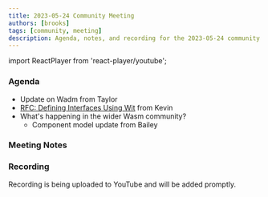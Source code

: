 ```yaml
---
title: 2023-05-24 Community Meeting
authors: [brooks]
tags: [community, meeting]
description: Agenda, notes, and recording for the 2023-05-24 community meeting
---
```


import ReactPlayer from 'react-player/youtube';

### Agenda

- Update on Wadm from Taylor
- [RFC: Defining Interfaces Using Wit](https://github.com/wasmCloud/wasmCloud/issues/336) from Kevin
- What's happening in the wider Wasm community?
  - Component model update from Bailey

<!--truncate-->

### Meeting Notes

### Recording

Recording is being uploaded to YouTube and will be added promptly.
